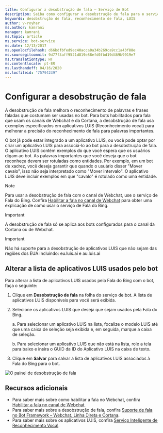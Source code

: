 ```yaml
---
title: Configurar a desobstrução de fala – Serviço de Bot
description: Saiba como configurar a desobstrução de fala para o serviço de bot usando o portal do Azure.
keywords: desobstrução de fala, reconhecimento de fala, LUIS
author: v-royhar
ms.author: kamrani
manager: kamrani
ms.topic: article
ms.service: bot-service
ms.date: 12/13/2017
ms.openlocfilehash: d66bdfbfed9ec40acca0a34b269ca9cc1a43f88e
ms.sourcegitcommit: 9d77f3aff9521d819e88efd0fbd19d469b9919e7
ms.translationtype: HT
ms.contentlocale: pt-BR
ms.lasthandoff: 04/16/2020
ms.locfileid: "75794239"
---
```

# <a name="configure-speech-priming"></a>Configurar a desobstrução de fala

A desobstrução de fala melhora o reconhecimento de palavras e frases faladas que costumam ser usadas no bot. Para bots habilitados para fala que usam os canais de Webchat e da Cortana, a desobstrução de fala usa exemplos especificados em aplicativos LUIS (Reconhecimento vocal) para melhorar a precisão do reconhecimento de fala para palavras importantes.

O bot já pode estar integrado a um aplicativo LUIS, ou você pode optar por criar um aplicativo LUIS para associá-lo ao bot para a desobstrução de fala. O aplicativo LUIS contém exemplos do que você espera que os usuários digam ao bot. As palavras importantes que você deseja que o bot reconheça devem ser rotuladas como entidades. Por exemplo, em um bot de xadrez, você deseja garantir que quando o usuário disser "Mover cavalo", isso não seja interpretado como "Mover intervalo". O aplicativo LUIS deve incluir exemplos em que "cavalo" é rotulado como uma entidade.

> [!NOTE]
> Para usar a desobstrução de fala com o canal de Webchat, use o serviço de Fala do Bing. Confira [Habilitar a fala no canal de Webchat](~/bot-service-channel-connect-webchat-speech.md) para obter uma explicação de como usar o serviço de Fala do Bing.

> [!IMPORTANT]
> A desobstrução de fala só se aplica aos bots configurados para o canal da Cortana ou de Webchat.

> [!IMPORTANT]
> Não há suporte para a desobstrução de aplicativos LUIS que não sejam das regiões dos EUA incluindo: eu.luis.ai e au.luis.ai

## <a name="change-the-list-of-luis-apps-your-bot-uses"></a>Alterar a lista de aplicativos LUIS usados pelo bot

Para alterar a lista de aplicativos LUIS usados pela Fala do Bing com o bot, faça o seguinte:

1. Clique em **Desobstrução de fala** na folha do serviço de bot. A lista de aplicativos LUIS disponíveis para você será exibida.
2. Selecione os aplicativos LUIS que deseja que sejam usados pela Fala do Bing.
 
    a. Para selecionar um aplicativo LUIS na lista, focalize o modelo LUIS até que uma caixa de seleção seja exibida e, em seguida, marque a caixa de seleção.
     
    b. Para selecionar um aplicativo LUIS que não está na lista, role a tela para baixo e insira o GUID da ID do Aplicativo LUIS na caixa de texto.
     
3. Clique em **Salvar** para salvar a lista de aplicativos LUIS associados à Fala do Bing para o bot.

![O painel de desobstrução de fala](~/media/bot-service-manage-speech-priming/speech-priming.png)

## <a name="additional-resources"></a>Recursos adicionais

- Para saber mais sobre como habilitar a fala no Webchat, confira [Habilitar a fala no canal de Webchat](~/bot-service-channel-connect-webchat-speech.md).
- Para saber mais sobre a desobstrução de fala, confira [Suporte de fala no Bot Framework – Webchat, Linha Direta e Cortana](https://blog.botframework.com/2017/06/26/Speech-To-Text/).
- Para saber mais sobre os aplicativos LUIS, confira [Serviço Inteligente de Reconhecimento Vocal](https://www.luis.ai).
